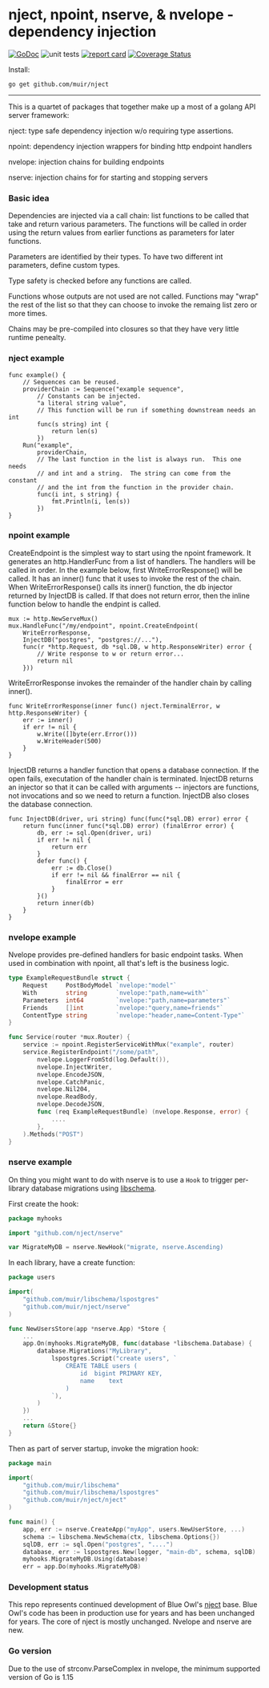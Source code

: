 # nject, npoint, nserve, & nvelope - dependency injection 

[![GoDoc](https://godoc.org/github.com/muir/nject?status.png)](https://pkg.go.dev/github.com/muir/nject)
![unit tests](https://github.com/muir/nject/actions/workflows/go.yml/badge.svg)
[![report card](https://goreportcard.com/badge/github.com/muir/nject)](https://goreportcard.com/report/github.com/muir/nject)
[![Coverage Status](https://coveralls.io/repos/github/muir/nject/badge.svg?branch=main)](https://coveralls.io/github/muir/nject?branch=main)

Install:

	go get github.com/muir/nject

---

This is a quartet of packages that together make up a most of a
golang API server framework:

nject: type safe dependency injection w/o requiring type assertions.

npoint: dependency injection wrappers for binding http endpoint handlers

nvelope: injection chains for building endpoints

nserve: injection chains for for starting and stopping servers

### Basic idea

Dependencies are injected via a call chain: list functions to be called
that take and return various parameters.  The functions will be called
in order using the return values from earlier functions as parameters
for later functions.

Parameters are identified by their types.  To have two different int
parameters, define custom types.

Type safety is checked before any functions are called.

Functions whose outputs are not used are not called.  Functions may
"wrap" the rest of the list so that they can choose to invoke the
remaing list zero or more times.

Chains may be pre-compiled into closures so that they have very little
runtime penealty.

### nject example

	func example() {
		// Sequences can be reused.
		providerChain := Sequence("example sequence",
			// Constants can be injected.
			"a literal string value",
			// This function will be run if something downstream needs an int
			func(s string) int {
				return len(s)
			})
		Run("example",
			providerChain,
			// The last function in the list is always run.  This one needs
			// and int and a string.  The string can come from the constant
			// and the int from the function in the provider chain.
			func(i int, s string) {
				fmt.Println(i, len(s))
			})
	}

### npoint example

CreateEndpoint is the simplest way to start using the npoint framework.  It
generates an http.HandlerFunc from a list of handlers.  The handlers will be called
in order.   In the example below, first WriteErrorResponse() will be called.  It
has an inner() func that it uses to invoke the rest of the chain.  When 
WriteErrorResponse() calls its inner() function, the db injector returned by
InjectDB is called.  If that does not return error, then the inline function below
to handle the endpint is called.  

	mux := http.NewServeMux()
	mux.HandleFunc("/my/endpoint", npoint.CreateEndpoint(
		WriteErrorResponse,
		InjectDB("postgres", "postgres://..."),
		func(r *http.Request, db *sql.DB, w http.ResponseWriter) error {
			// Write response to w or return error...
			return nil
		}))

WriteErrorResponse invokes the remainder of the handler chain by calling inner().

	func WriteErrorResponse(inner func() nject.TerminalError, w http.ResponseWriter) {
		err := inner()
		if err != nil {
			w.Write([]byte(err.Error()))
			w.WriteHeader(500)
		}
	}

InjectDB returns a handler function that opens a database connection.   If the open
fails, executation of the handler chain is terminated.  InjectDB returns an injector
so that it can be called with arguments -- injectors are functions, not invocations
and so we need to return a function.  InjectDB also closes the database connection.

	func InjectDB(driver, uri string) func(func(*sql.DB) error) error {
		return func(inner func(*sql.DB) error) (finalError error) {
			db, err := sql.Open(driver, uri)
			if err != nil {
				return err
			}
			defer func() {
				err := db.Close()
				if err != nil && finalError == nil {
					finalError = err
				}
			}()
			return inner(db)
		}
	}

### nvelope example

Nvelope provides pre-defined handlers for basic endpoint tasks.  When used
in combination with npoint, all that's left is the business logic.

```go
type ExampleRequestBundle struct {
	Request     PostBodyModel `nvelope:"model"`
	With        string        `nvelope:"path,name=with"`
	Parameters  int64         `nvelope:"path,name=parameters"`
	Friends     []int         `nvelope:"query,name=friends"`
	ContentType string        `nvelope:"header,name=Content-Type"`
}

func Service(router *mux.Router) {
	service := npoint.RegisterServiceWithMux("example", router)
	service.RegisterEndpoint("/some/path",
		nvelope.LoggerFromStd(log.Default()),
		nvelope.InjectWriter,
		nvelope.EncodeJSON,
		nvelope.CatchPanic,
		nvelope.Nil204,
		nvelope.ReadBody,
		nvelope.DecodeJSON,
		func (req ExampleRequestBundle) (nvelope.Response, error) {
			....
		},
	).Methods("POST")
}
```

### nserve example

On thing you might want to do with nserve is to use a `Hook` to trigger
per-library database migrations using [libschema](https://github.com/muir/libschema).

First create the hook:

```go
package myhooks

import "github.com/nject/nserve"

var MigrateMyDB = nserve.NewHook("migrate, nserve.Ascending)
```

In each library, have a create function:

```go
package users

import(
	"github.com/muir/libschema/lspostgres"
	"github.com/muir/nject/nserve"
)

func NewUsersStore(app *nserve.App) *Store {
	...
	app.On(myhooks.MigrateMyDB, func(database *libschema.Database) {
		database.Migrations("MyLibrary",
			lspostgres.Script("create users", `
				CREATE TABLE users (
					id	bigint PRIMARY KEY,
					name	text
				)
			`),
		)
	})
	...
	return &Store{}
}
```

Then as part of server startup, invoke the migration hook:

```go
package main

import(
	"github.com/muir/libschema"
	"github.com/muir/libschema/lspostgres"
	"github.com/muir/nject/nject"
)

func main() {
	app, err := nserve.CreateApp("myApp", users.NewUserStore, ...)
	schema := libschema.NewSchema(ctx, libschema.Options{})
	sqlDB, err := sql.Open("postgres", "....")
	database, err := lspostgres.New(logger, "main-db", schema, sqlDB)
	myhooks.MigrateMyDB.Using(database)
	err = app.Do(myhooks.MigrateMyDB)
```

### Development status

This repo represents continued development of Blue Owl's 
[nject](https://github.com/BlueOwlOpenSource/nject) base.  Blue Owl's code
has been in production use for years and has been unchanged for years.
The core of nject is mostly unchanged.  Nvelope and nserve are new.

### Go version

Due to the use of strconv.ParseComplex in nvelope, the minimum supported
version of Go is 1.15

